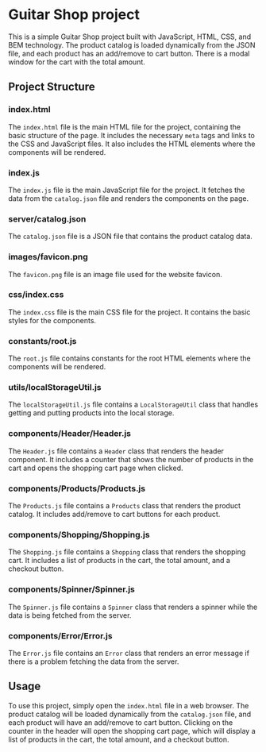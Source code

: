 # Guitar Shop project

This is a simple Guitar Shop project built with JavaScript, HTML, CSS, and BEM technology. The product catalog is loaded dynamically from the JSON file, and each product has an add/remove to cart button. There is a modal window for the cart with the total amount.

## Project Structure

### index.html

The `index.html` file is the main HTML file for the project, containing the basic structure of the page. It includes the necessary `meta` tags and links to the CSS and JavaScript files. It also includes the HTML elements where the components will be rendered.

### index.js

The `index.js` file is the main JavaScript file for the project. It fetches the data from the `catalog.json` file and renders the components on the page.

### server/catalog.json

The `catalog.json` file is a JSON file that contains the product catalog data.

### images/favicon.png

The `favicon.png` file is an image file used for the website favicon.

### css/index.css

The `index.css` file is the main CSS file for the project. It contains the basic styles for the components.

### constants/root.js

The `root.js` file contains constants for the root HTML elements where the components will be rendered.

### utils/localStorageUtil.js

The `localStorageUtil.js` file contains a `LocalStorageUtil` class that handles getting and putting products into the local storage.

### components/Header/Header.js

The `Header.js` file contains a `Header` class that renders the header component. It includes a counter that shows the number of products in the cart and opens the shopping cart page when clicked.

### components/Products/Products.js

The `Products.js` file contains a `Products` class that renders the product catalog. It includes add/remove to cart buttons for each product.

### components/Shopping/Shopping.js

The `Shopping.js` file contains a `Shopping` class that renders the shopping cart. It includes a list of products in the cart, the total amount, and a checkout button.

### components/Spinner/Spinner.js

The `Spinner.js` file contains a `Spinner` class that renders a spinner while the data is being fetched from the server.

### components/Error/Error.js

The `Error.js` file contains an `Error` class that renders an error message if there is a problem fetching the data from the server.

## Usage

To use this project, simply open the `index.html` file in a web browser. The product catalog will be loaded dynamically from the `catalog.json` file, and each product will have an add/remove to cart button. Clicking on the counter in the header will open the shopping cart page, which will display a list of products in the cart, the total amount, and a checkout button.
